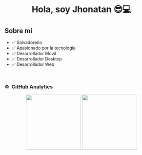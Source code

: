 <div align="center">
<h1 align="center">Hola, soy Jhonatan 😎💻</h1>
</div>

## Sobre mi

- ✅ Salvadoreño
- ✅ Apasionado por la tecnologia 
- ✅ Desarrollador Movil
- ✅ Desarrollador Desktop
- ✅ Desarrollador Web

<br>

### ⚙️ &nbsp;GitHub Analytics


<p align="center">
<a href="https://github.com/Henriquez77">
  <img height="180em" src="https://github-readme-stats-eight-theta.vercel.app/api?username=Henriquez77&show_icons=true&theme=algolia&include_all_commits=true&count_private=true"/>
  <img height="180em" src="https://github-readme-stats-eight-theta.vercel.app/api/top-langs/?username=Henriquez77&layout=compact&langs_count=8&theme=algolia"/>
</a>
</p>
